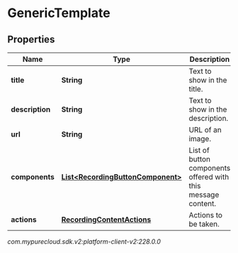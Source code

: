 # GenericTemplate


## Properties

| Name | Type | Description | Notes |
| ------------ | ------------- | ------------- | ------------- |
| **title** | **String** | Text to show in the title. |  [optional] |
| **description** | **String** | Text to show in the description. |  [optional] |
| **url** | **String** | URL of an image. |  [optional] |
| **components** | [**List&lt;RecordingButtonComponent&gt;**](RecordingButtonComponent) | List of button components offered with this message content. |  [optional] |
| **actions** | [**RecordingContentActions**](RecordingContentActions) | Actions to be taken. |  [optional] |




_com.mypurecloud.sdk.v2:platform-client-v2:228.0.0_
